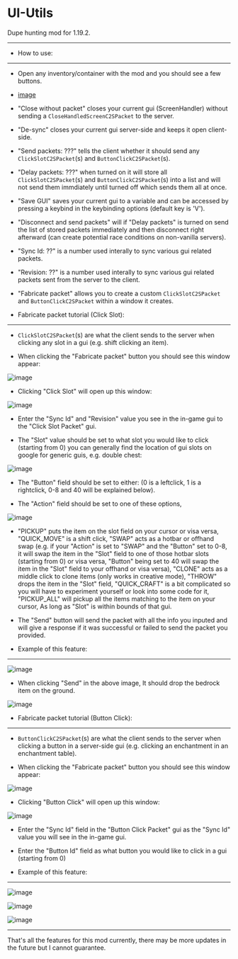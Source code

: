 # UI-Utils
Dupe hunting mod for 1.19.2.

---

- How to use:
---

- Open any inventory/container with the mod and you should see a few buttons.

- [image](https://user-images.githubusercontent.com/85349822/187423033-46da8cc0-2bc3-4215-8676-7c03628b8b8c.png)

- "Close without packet" closes your current gui (ScreenHandler) without sending a `CloseHandledScreenC2SPacket` to the server.

- "De-sync" closes your current gui server-side and keeps it open client-side.

- "Send packets: ???" tells the client whether it should send any `ClickSlotC2SPacket`(s) and `ButtonClickC2SPacket`(s).

- "Delay packets: ???" when turned on it will store all `ClickSlotC2SPacket`(s) and `ButtonClickC2SPacket`(s) into a list and will not send them immdiately until turned off which sends them all at once.

- "Save GUI" saves your current gui to a variable and can be accessed by pressing a keybind in the keybinding options (default key is 'V').

- "Disconnect and send packets" will if "Delay packets" is turned on send the list of stored packets immediately and then disconnect right afterward (can create potential race conditions on non-vanilla servers).

- "Sync Id: ??" is a number used interally to sync various gui related packets.

- "Revision: ??" is a number used interally to sync various gui related packets sent from the server to the client.

- "Fabricate packet" allows you to create a custom `ClickSlotC2SPacket` and `ButtonClickC2SPacket` within a window it creates.

- Fabricate packet tutorial (Click Slot):
---

- `ClickSlotC2SPacket`(s) are what the client sends to the server when clicking any slot in a gui (e.g. shift clicking an item).

- When clicking the "Fabricate packet" button you should see this window appear:

![image](https://user-images.githubusercontent.com/85349822/187425789-f6b172d8-0745-4b43-b6b0-b746d4f51459.png)

- Clicking "Click Slot" will open up this window:

![image](https://user-images.githubusercontent.com/85349822/187425967-aeefe828-e18e-4d28-a24c-64680ec55cbc.png)

- Enter the "Sync Id" and "Revision" value you see in the in-game gui to the "Click Slot Packet" gui.

- The "Slot" value should be set to what slot you would like to click (starting from 0) you can generally find the location of gui slots on google for generic guis, e.g. double chest:

 ![image](https://user-images.githubusercontent.com/85349822/187426720-93f50986-cd1f-497a-a675-9ca9884fea13.png)

- The "Button" field should be set to either: (0 is a leftclick, 1 is a rightclick, 0-8 and 40 will be explained below).

- The "Action" field should be set to one of these options,

![image](https://user-images.githubusercontent.com/85349822/187427492-2ed0da1f-351c-4471-a4cc-064fe70f1e62.png)

- "PICKUP" puts the item on the slot field on your cursor or visa versa, "QUICK_MOVE" is a shift click, "SWAP" acts as a hotbar or offhand swap (e.g. if your "Action" is set to "SWAP" and the "Button" set to 0-8, it will swap the item in the "Slot" field to one of those hotbar slots (starting from 0) or visa versa, "Button" being set to 40 will swap the item in the "Slot" field to your offhand or visa versa), "CLONE" acts as a middle click to clone items (only works in creative mode), "THROW" drops the item in the "Slot" field, "QUICK_CRAFT" is a bit complicated so you will have to experiment yourself or look into some code for it, "PICKUP_ALL" will pickup all the items matching to the item on your cursor, As long as "Slot" is within bounds of that gui.

- The "Send" button will send the packet with all the info you inputed and will give a response if it was successful or failed to send the packet you provided.

- Example of this feature:
---

![image](https://user-images.githubusercontent.com/85349822/187429892-afc74514-c454-4f01-9307-c85ff37cf790.png)

- When clicking "Send" in the above image, It should drop the bedrock item on the ground.

![image](https://user-images.githubusercontent.com/85349822/187430233-d94a497e-1698-4e01-a152-7002d1f1f6be.png)


- Fabricate packet tutorial (Button Click):
---

- `ButtonClickC2SPacket`(s) are what the client sends to the server when clicking a button in a server-side gui (e.g. clicking an enchantment in an enchantment table).

- When clicking the "Fabricate packet" button you should see this window appear:

![image](https://user-images.githubusercontent.com/85349822/187425789-f6b172d8-0745-4b43-b6b0-b746d4f51459.png)

- Clicking "Button Click" will open up this window:

![image](https://user-images.githubusercontent.com/85349822/187430861-11c62616-10e9-4b4b-bdb1-918c93b4e4a3.png)

- Enter the "Sync Id" field in the "Button Click Packet" gui as the "Sync Id" value you will see in the in-game gui.

- Enter the "Button Id" field as what button you would like to click in a gui (starting from 0)

- Example of this feature:
---

![image](https://user-images.githubusercontent.com/85349822/187432355-a8b15cf9-e7c6-4d2b-b779-fd084de14002.png)

![image](https://user-images.githubusercontent.com/85349822/187432538-7f6b85f9-581b-442d-8027-9e0843b18939.png)

![image](https://user-images.githubusercontent.com/85349822/187432690-950626ac-7aef-4e46-8da1-1d294fcb9975.png)

---

That's all the features for this mod currently, there may be more updates in the future but I cannot guarantee.
